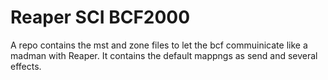 # Reaper SCI BCF2000

A repo contains the mst and zone files to let the bcf commuinicate like a madman with Reaper.
It contains the default mappngs as send and several effects.
